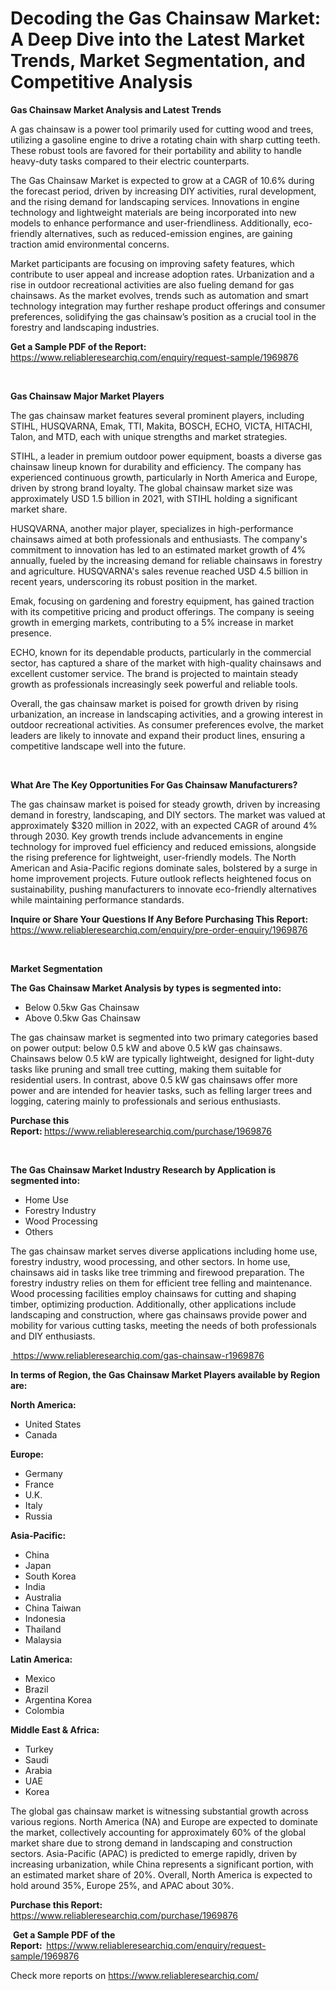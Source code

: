 <p><h1>Decoding the Gas Chainsaw Market: A Deep Dive into the Latest Market Trends, Market Segmentation, and Competitive Analysis</h1></p><p><strong>Gas Chainsaw Market Analysis and Latest Trends</strong></p>
<p><p>A gas chainsaw is a power tool primarily used for cutting wood and trees, utilizing a gasoline engine to drive a rotating chain with sharp cutting teeth. These robust tools are favored for their portability and ability to handle heavy-duty tasks compared to their electric counterparts. </p><p>The Gas Chainsaw Market is expected to grow at a CAGR of 10.6% during the forecast period, driven by increasing DIY activities, rural development, and the rising demand for landscaping services. Innovations in engine technology and lightweight materials are being incorporated into new models to enhance performance and user-friendliness. Additionally, eco-friendly alternatives, such as reduced-emission engines, are gaining traction amid environmental concerns. </p><p>Market participants are focusing on improving safety features, which contribute to user appeal and increase adoption rates. Urbanization and a rise in outdoor recreational activities are also fueling demand for gas chainsaws. As the market evolves, trends such as automation and smart technology integration may further reshape product offerings and consumer preferences, solidifying the gas chainsaw’s position as a crucial tool in the forestry and landscaping industries.</p></p>
<p><strong>Get a Sample PDF of the Report:&nbsp;</strong> <a href="https://www.reliableresearchiq.com/enquiry/request-sample/1969876?utm_campaign=2257&utm_medium=2&utm_source=Github&utm_content=ia&utm_term=17022025&utm_id=gas-chainsaw">https://www.reliableresearchiq.com/enquiry/request-sample/1969876</a></p>
<p>&nbsp;</p>
<p><strong>Gas Chainsaw Major Market Players</strong></p>
<p><p>The gas chainsaw market features several prominent players, including STIHL, HUSQVARNA, Emak, TTI, Makita, BOSCH, ECHO, VICTA, HITACHI, Talon, and MTD, each with unique strengths and market strategies.</p><p>STIHL, a leader in premium outdoor power equipment, boasts a diverse gas chainsaw lineup known for durability and efficiency. The company has experienced continuous growth, particularly in North America and Europe, driven by strong brand loyalty. The global chainsaw market size was approximately USD 1.5 billion in 2021, with STIHL holding a significant market share.</p><p>HUSQVARNA, another major player, specializes in high-performance chainsaws aimed at both professionals and enthusiasts. The company's commitment to innovation has led to an estimated market growth of 4% annually, fueled by the increasing demand for reliable chainsaws in forestry and agriculture. HUSQVARNA's sales revenue reached USD 4.5 billion in recent years, underscoring its robust position in the market.</p><p>Emak, focusing on gardening and forestry equipment, has gained traction with its competitive pricing and product offerings. The company is seeing growth in emerging markets, contributing to a 5% increase in market presence. </p><p>ECHO, known for its dependable products, particularly in the commercial sector, has captured a share of the market with high-quality chainsaws and excellent customer service. The brand is projected to maintain steady growth as professionals increasingly seek powerful and reliable tools.</p><p>Overall, the gas chainsaw market is poised for growth driven by rising urbanization, an increase in landscaping activities, and a growing interest in outdoor recreational activities. As consumer preferences evolve, the market leaders are likely to innovate and expand their product lines, ensuring a competitive landscape well into the future.</p></p>
<p>&nbsp;</p>
<p><strong>What Are The Key Opportunities For Gas Chainsaw Manufacturers?</strong></p>
<p><p>The gas chainsaw market is poised for steady growth, driven by increasing demand in forestry, landscaping, and DIY sectors. The market was valued at approximately $320 million in 2022, with an expected CAGR of around 4% through 2030. Key growth trends include advancements in engine technology for improved fuel efficiency and reduced emissions, alongside the rising preference for lightweight, user-friendly models. The North American and Asia-Pacific regions dominate sales, bolstered by a surge in home improvement projects. Future outlook reflects heightened focus on sustainability, pushing manufacturers to innovate eco-friendly alternatives while maintaining performance standards.</p></p>
<p><strong>Inquire or Share Your Questions If Any Before Purchasing This Report:</strong> <a href="https://www.reliableresearchiq.com/enquiry/pre-order-enquiry/1969876?utm_campaign=2257&utm_medium=2&utm_source=Github&utm_content=ia&utm_term=17022025&utm_id=gas-chainsaw">https://www.reliableresearchiq.com/enquiry/pre-order-enquiry/1969876</a></p>
<p>&nbsp;</p>
<p><strong>Market Segmentation</strong></p>
<p><strong>The Gas Chainsaw Market Analysis by types is segmented into:</strong></p>
<p><ul><li>Below 0.5kw Gas Chainsaw</li><li>Above 0.5kw Gas Chainsaw</li></ul></p>
<p><p>The gas chainsaw market is segmented into two primary categories based on power output: below 0.5 kW and above 0.5 kW gas chainsaws. Chainsaws below 0.5 kW are typically lightweight, designed for light-duty tasks like pruning and small tree cutting, making them suitable for residential users. In contrast, above 0.5 kW gas chainsaws offer more power and are intended for heavier tasks, such as felling larger trees and logging, catering mainly to professionals and serious enthusiasts.</p></p>
<p><strong>Purchase this Report:&nbsp;</strong><a href="https://www.reliableresearchiq.com/purchase/1969876?utm_campaign=2257&utm_medium=2&utm_source=Github&utm_content=ia&utm_term=17022025&utm_id=gas-chainsaw">https://www.reliableresearchiq.com/purchase/1969876</a></p>
<p>&nbsp;</p>
<p><strong>The Gas Chainsaw Market Industry Research by Application is segmented into:</strong></p>
<p><ul><li>Home Use</li><li>Forestry Industry</li><li>Wood Processing</li><li>Others</li></ul></p>
<p><p>The gas chainsaw market serves diverse applications including home use, forestry industry, wood processing, and other sectors. In home use, chainsaws aid in tasks like tree trimming and firewood preparation. The forestry industry relies on them for efficient tree felling and maintenance. Wood processing facilities employ chainsaws for cutting and shaping timber, optimizing production. Additionally, other applications include landscaping and construction, where gas chainsaws provide power and mobility for various cutting tasks, meeting the needs of both professionals and DIY enthusiasts.</p></p>
<p><a href="https://www.reliableresearchiq.com/gas-chainsaw-r1969876?utm_campaign=2257&utm_medium=2&utm_source=Github&utm_content=ia&utm_term=17022025&utm_id=gas-chainsaw">&nbsp;https://www.reliableresearchiq.com/gas-chainsaw-r1969876</a></p>
<p><strong>In terms of Region, the Gas Chainsaw Market Players available by Region are:</strong></p>
<p>
    <p> <strong> North America: </strong>
        <ul>
            <li>United States</li>
            <li>Canada</li>
        </ul>
        </p> 
    <p> <strong> Europe: </strong>
        <ul>
            <li>Germany</li>
            <li>France</li>
            <li>U.K.</li>
            <li>Italy</li>
            <li>Russia</li>
        </ul>
        </p> 
    <p> <strong> Asia-Pacific: </strong>
        <ul>
            <li>China</li>
            <li>Japan</li>
            <li>South Korea</li>
            <li>India</li>
            <li>Australia</li>
            <li>China Taiwan</li>
            <li>Indonesia</li>
            <li>Thailand</li>
            <li>Malaysia</li>
        </ul>
        </p> 
    <p> <strong> Latin America: </strong>
        <ul>
            <li>Mexico</li>
            <li>Brazil</li>
            <li>Argentina Korea</li>
            <li>Colombia</li>
        </ul>
        </p> 
    <p> <strong> Middle East & Africa: </strong>
        <ul>
            <li>Turkey</li>
            <li>Saudi</li>
            <li>Arabia</li>
            <li>UAE</li>
            <li>Korea</li>
        </ul>
    </p>
    </p>
<p><p>The global gas chainsaw market is witnessing substantial growth across various regions. North America (NA) and Europe are expected to dominate the market, collectively accounting for approximately 60% of the global market share due to strong demand in landscaping and construction sectors. Asia-Pacific (APAC) is predicted to emerge rapidly, driven by increasing urbanization, while China represents a significant portion, with an estimated market share of 20%. Overall, North America is expected to hold around 35%, Europe 25%, and APAC about 30%.</p></p>
<p><strong>Purchase this Report: </strong><a href="https://www.reliableresearchiq.com/purchase/1969876?utm_campaign=2257&utm_medium=2&utm_source=Github&utm_content=ia&utm_term=17022025&utm_id=gas-chainsaw">https://www.reliableresearchiq.com/purchase/1969876</a></p>
<p>&nbsp;<strong>Get a Sample PDF of the Report:&nbsp;&nbsp;</strong><a href="https://www.reliableresearchiq.com/enquiry/request-sample/1969876?utm_campaign=2257&utm_medium=2&utm_source=Github&utm_content=ia&utm_term=17022025&utm_id=gas-chainsaw">https://www.reliableresearchiq.com/enquiry/request-sample/1969876</a></p>
<p><strong></strong></p>
<p>Check more reports on <a href="https://www.reliableresearchiq.com/?utm_campaign=2257&utm_medium=2&utm_source=Github&utm_content=ia&utm_term=17022025&utm_id=gas-chainsaw">https://www.reliableresearchiq.com/</a></p>
